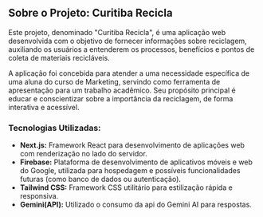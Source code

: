## Sobre o Projeto: Curitiba Recicla

Este projeto, denominado "Curitiba Recicla", é uma aplicação web desenvolvida com o objetivo de fornecer informações sobre reciclagem, auxiliando os usuários a entenderem os processos, benefícios e pontos de coleta de materiais recicláveis. 

A aplicação foi concebida para atender a uma necessidade específica de uma aluna do curso de Marketing, servindo como ferramenta de apresentação para um trabalho acadêmico. Seu propósito principal é educar e conscientizar sobre a importância da reciclagem, de forma interativa e acessível.

### Tecnologias Utilizadas:

- **Next.js:** Framework React para desenvolvimento de aplicações web com renderização no lado do servidor.
- **Firebase:** Plataforma de desenvolvimento de aplicativos móveis e web do Google, utilizada para hospedagem e possíveis funcionalidades futuras (como banco de dados ou autenticação).
- **Tailwind CSS:** Framework CSS utilitário para estilização rápida e responsiva.
- **Gemini(API):** Utilizado o consumo da api do Gemini AI para respostas.

